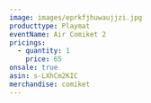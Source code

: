 ```yaml
---
image: images/eprkfjhuwaujjzi.jpg
producttype: Playmat
eventName: Air Comiket 2
pricings:
  - quantity: 1
    price: 65
onsale: true
asin: s-LXhCm2KIC
merchandise: comiket
---
```

